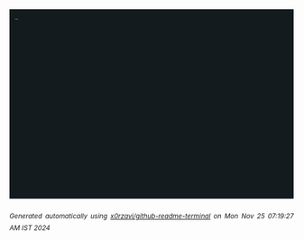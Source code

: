 <div align="justify">
<picture>
    <source media="(prefers-color-scheme: dark)" srcset="./output.gif">
    <source media="(prefers-color-scheme: light)" srcset="./output.gif">
    <img alt="GIFOS" src="output.gif">
</picture>

<sub><i>Generated automatically using [x0rzavi/github-readme-terminal](https://github.com/x0rzavi/github-readme-terminal) on Mon Nov 25 07:19:27 AM IST 2024</i></sub>

<!-- <details>
<summary>More details</summary>

</details> -->
</div>

<!-- Image deletion URL: NONE -->